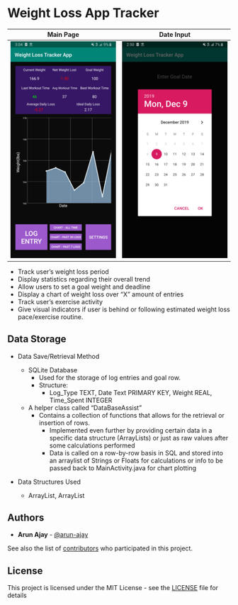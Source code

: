 # Weight Loss App Tracker



| Main Page  | Date Input |
| ------------- | ------------- |
| <img src = "Screenshots/Screenshot2 - Copy.png"> | <img src = "Screenshots/Screenshot1 - Copy.png"> |


- Track user’s weight loss period
- Display statistics regarding their overall trend
- Allow users to set a goal weight and deadline
- Display a chart of weight loss over “X” amount of entries
- Track user’s exercise activity
- Give visual indicators if user is behind or following estimated weight loss pace/exercise routine. 


## Data Storage

- Data Save/Retrieval Method
  - SQLite Database
    - Used for the storage of log entries and goal row. 
    - Structure:
      - Log_Type TEXT, Date Text PRIMARY KEY, Weight REAL, Time_Spent INTEGER
  - A helper class called “DataBaseAssist”
     - Contains a collection of functions that allows for the retrieval or insertion of rows.
        - Implemented even further by providing certain data in a specific data structure (ArrayLists) or just as raw values after some calculations performed
        - Data is called on a row-by-row basis in SQL and stored into an arraylist of Strings or Floats for calculations or info to be passed back to MainActivity.java for chart plotting

- Data Structures Used
  - ArrayList<String>, ArrayList<Float>

## Authors
- **Arun Ajay** - [@arun-ajay](https://github.com/arun-ajay)

See also the list of [contributors](https://github.com/NYPL/NYPL-Tenable-Jira/graphs/contributors) who participated in this project.


## License
This project is licensed under the MIT License - see the [LICENSE](https://github.com/arun-ajay/Weight-Loss-App-Tracker/blob/master/LICENSE) file for details

